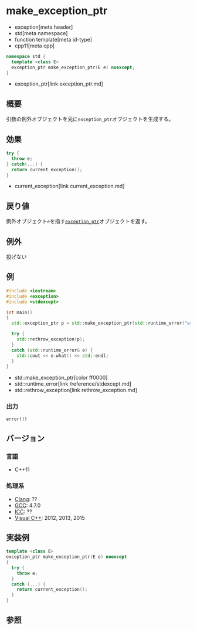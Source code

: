 # make_exception_ptr
* exception[meta header]
* std[meta namespace]
* function template[meta id-type]
* cpp11[meta cpp]

```cpp
namespace std {
  template <class E>
  exception_ptr make_exception_ptr(E e) noexcept;
}
```
* exception_ptr[link exception_ptr.md]

## 概要
引数の例外オブジェクトを元に`exception_ptr`オブジェクトを生成する。


## 効果
```cpp
try {
  throw e;
} catch(...) {
  return current_exception();
}
```
* current_exception[link current_exception.md]


## 戻り値
例外オブジェクト`e`を指す[`exception_ptr`](exception_ptr.md)オブジェクトを返す。


## 例外
投げない


## 例
```cpp example
#include <iostream>
#include <exception>
#include <stdexcept>

int main()
{
  std::exception_ptr p = std::make_exception_ptr(std::runtime_error("error!!!"));

  try {
    std::rethrow_exception(p);
  }
  catch (std::runtime_error& e) {
    std::cout << e.what() << std::endl;
  }
}
```
* std::make_exception_ptr[color ff0000]
* std::runtime_error[link /reference/stdexcept.md]
* std::rethrow_exception[link rethrow_exception.md]

### 出力
```
error!!!
```

## バージョン
### 言語
- C++11

### 処理系
- [Clang](/implementation.md#clang): ??
- [GCC](/implementation.md#gcc): 4.7.0
- [ICC](/implementation.md#icc): ??
- [Visual C++](/implementation.md#visual_cpp): 2012, 2013, 2015


## 実装例
```cpp
template <class E>
exception_ptr make_exception_ptr(E e) noexcept
{
  try {
    throw e;
  }
  catch (...) {
    return current_exception();
  }
}
```

## 参照


